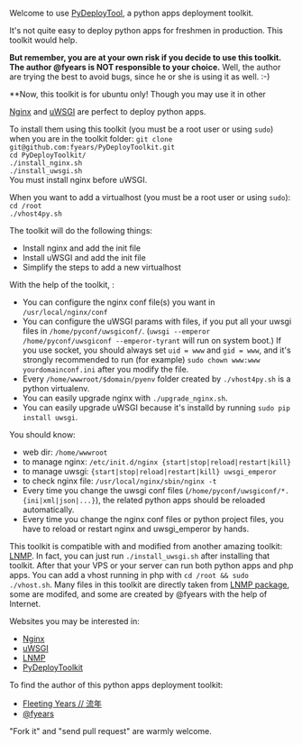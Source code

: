 Welcome to use [PyDeployTool](https://github.com/fyears/PyDeployTool), a python apps deployment toolkit.

It's not quite easy to deploy python apps for freshmen in production. This toolkit would help.

**But remember, you are at your own risk if you decide to use this toolkit. The author @fyears is NOT responsible to your choice.** Well, the author are trying the best to avoid bugs, since he or she is using it as well. :-)

**Now, this toolkit is for ubuntu only! Though you may use it in other

[Nginx](http://nginx.org/en/) and [uWSGI](http://projects.unbit.it/uwsgi/wiki) are perfect to deploy python apps.

To install them using this toolkit (you must be a root user or using `sudo`) when you are in the toolkit folder: 
`git clone git@github.com:fyears/PyDeployToolkit.git`  
`cd PyDeployToolkit/`   
`./install_nginx.sh`   
`./install_uwsgi.sh`  
You must install nginx before uWSGI.

When you want to add a virtualhost (you must be a root user or using `sudo`):  
`cd /root`  
`./vhost4py.sh`  

The toolkit will do the following things:  
* Install nginx and add the init file  
* Install uWSGI and add the init file  
* Simplify the steps to add a new virtualhost  

With the help of the toolkit, :  
* You can configure the nginx conf file(s) you want in `/usr/local/nginx/conf`  
* You can configure the uWSGI params with files, if you put all your uwsgi files in `/home/pyconf/uwsgiconf/`. (`uwsgi --emperor /home/pyconf/uwsgiconf --emperor-tyrant` will run on system boot.)  If you use socket, you should always set `uid = www` and `gid = www`, and it's strongly recommended to run (for example) `sudo chown www:www yourdomainconf.ini` after you modify the file.
* Every `/home/wwwroot/$domain/pyenv` folder created by `./vhost4py.sh` is a python virtualenv.  
* You can easily upgrade nginx with `./upgrade_nginx.sh`.  
* You can easily upgrade uWSGI because it's installd by running `sudo pip install uwsgi`.

You should know:  
* web dir: `/home/wwwroot`  
* to manage nginx: `/etc/init.d/nginx {start|stop|reload|restart|kill}`  
* to manage uwsgi: `{start|stop|reload|restart|kill} uwsgi_emperor`  
* to check nginx file: `/usr/local/nginx/sbin/nginx -t`  
* Every time you change the uwsgi conf files (`/home/pyconf/uwsgiconf/*.{ini|xml|json|...}`), the related python apps should be reloaded automatically.  
* Every time you change the nginx conf files or python project files, you have to reload or restart nginx and uwsgi_emperor by hands.  

This toolkit is compatible with and modified from another amazing toolkit: [LNMP](http://lnmp.org). In fact, you can just run `./install_uwsgi.sh` after installing that toolkit. After that your VPS or your server can run both python apps and php apps. You can add a vhost running in php with `cd /root && sudo ./vhost.sh`. Many files in this toolkit are directly taken from [LNMP package](http://soft.vpser.net/lnmp/lnmp0.8.tar.gz), some are modifed, and some are created by @fyears with the help of Internet.


Websites you may be interested in:  
* [Nginx](http://nginx.org/en/)  
* [uWSGI](http://projects.unbit.it/uwsgi/wiki)  
* [LNMP](http://lnmp.org)  
* [PyDeployToolkit](https://github.com/fyears/PyDeployToolkit)  

To find the author of this python apps deployment toolkit:  
* [Fleeting Years // 流年](http://www.fyears.org/)  
* [@fyears](http://twitter.com/fyears)  

"Fork it" and "send pull request" are warmly welcome.